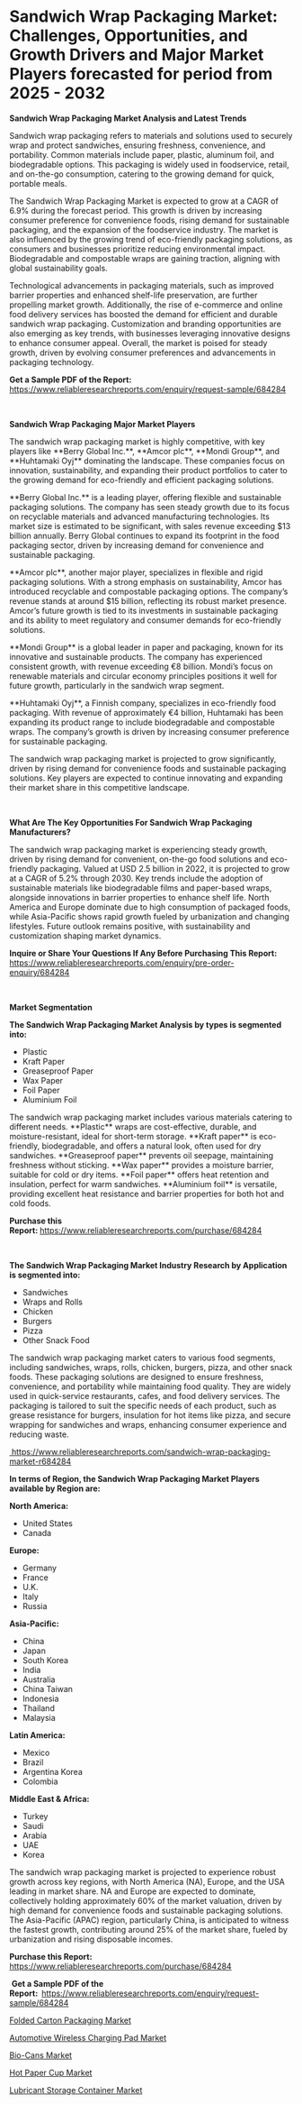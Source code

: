 <p><h1>Sandwich Wrap Packaging Market: Challenges, Opportunities, and Growth Drivers and Major Market Players forecasted for period from 2025 - 2032</h1></p><p><strong>Sandwich Wrap Packaging Market Analysis and Latest Trends</strong></p>
<p><p>Sandwich wrap packaging refers to materials and solutions used to securely wrap and protect sandwiches, ensuring freshness, convenience, and portability. Common materials include paper, plastic, aluminum foil, and biodegradable options. This packaging is widely used in foodservice, retail, and on-the-go consumption, catering to the growing demand for quick, portable meals.</p><p>The Sandwich Wrap Packaging Market is expected to grow at a CAGR of 6.9% during the forecast period. This growth is driven by increasing consumer preference for convenience foods, rising demand for sustainable packaging, and the expansion of the foodservice industry. The market is also influenced by the growing trend of eco-friendly packaging solutions, as consumers and businesses prioritize reducing environmental impact. Biodegradable and compostable wraps are gaining traction, aligning with global sustainability goals.</p><p>Technological advancements in packaging materials, such as improved barrier properties and enhanced shelf-life preservation, are further propelling market growth. Additionally, the rise of e-commerce and online food delivery services has boosted the demand for efficient and durable sandwich wrap packaging. Customization and branding opportunities are also emerging as key trends, with businesses leveraging innovative designs to enhance consumer appeal. Overall, the market is poised for steady growth, driven by evolving consumer preferences and advancements in packaging technology.</p></p>
<p><strong>Get a Sample PDF of the Report:&nbsp;</strong> <a href="https://www.reliableresearchreports.com/enquiry/request-sample/684284?utm_campaign=113&utm_medium=2&utm_source=Github&utm_content=ia&utm_term=20012025&utm_id=sandwich-wrap-packaging">https://www.reliableresearchreports.com/enquiry/request-sample/684284</a></p>
<p>&nbsp;</p>
<p><strong>Sandwich Wrap Packaging Major Market Players</strong></p>
<p><p>The sandwich wrap packaging market is highly competitive, with key players like **Berry Global Inc.**, **Amcor plc**, **Mondi Group**, and **Huhtamaki Oyj** dominating the landscape. These companies focus on innovation, sustainability, and expanding their product portfolios to cater to the growing demand for eco-friendly and efficient packaging solutions.</p><p>**Berry Global Inc.** is a leading player, offering flexible and sustainable packaging solutions. The company has seen steady growth due to its focus on recyclable materials and advanced manufacturing technologies. Its market size is estimated to be significant, with sales revenue exceeding $13 billion annually. Berry Global continues to expand its footprint in the food packaging sector, driven by increasing demand for convenience and sustainable packaging.</p><p>**Amcor plc**, another major player, specializes in flexible and rigid packaging solutions. With a strong emphasis on sustainability, Amcor has introduced recyclable and compostable packaging options. The company’s revenue stands at around $15 billion, reflecting its robust market presence. Amcor’s future growth is tied to its investments in sustainable packaging and its ability to meet regulatory and consumer demands for eco-friendly solutions.</p><p>**Mondi Group** is a global leader in paper and packaging, known for its innovative and sustainable products. The company has experienced consistent growth, with revenue exceeding €8 billion. Mondi’s focus on renewable materials and circular economy principles positions it well for future growth, particularly in the sandwich wrap segment.</p><p>**Huhtamaki Oyj**, a Finnish company, specializes in eco-friendly food packaging. With revenue of approximately €4 billion, Huhtamaki has been expanding its product range to include biodegradable and compostable wraps. The company’s growth is driven by increasing consumer preference for sustainable packaging.</p><p>The sandwich wrap packaging market is projected to grow significantly, driven by rising demand for convenience foods and sustainable packaging solutions. Key players are expected to continue innovating and expanding their market share in this competitive landscape.</p></p>
<p>&nbsp;</p>
<p><strong>What Are The Key Opportunities For Sandwich Wrap Packaging Manufacturers?</strong></p>
<p><p>The sandwich wrap packaging market is experiencing steady growth, driven by rising demand for convenient, on-the-go food solutions and eco-friendly packaging. Valued at USD 2.5 billion in 2022, it is projected to grow at a CAGR of 5.2% through 2030. Key trends include the adoption of sustainable materials like biodegradable films and paper-based wraps, alongside innovations in barrier properties to enhance shelf life. North America and Europe dominate due to high consumption of packaged foods, while Asia-Pacific shows rapid growth fueled by urbanization and changing lifestyles. Future outlook remains positive, with sustainability and customization shaping market dynamics.</p></p>
<p><strong>Inquire or Share Your Questions If Any Before Purchasing This Report:</strong> <a href="https://www.reliableresearchreports.com/enquiry/pre-order-enquiry/684284?utm_campaign=113&utm_medium=2&utm_source=Github&utm_content=ia&utm_term=20012025&utm_id=sandwich-wrap-packaging">https://www.reliableresearchreports.com/enquiry/pre-order-enquiry/684284</a></p>
<p>&nbsp;</p>
<p><strong>Market Segmentation</strong></p>
<p><strong>The Sandwich Wrap Packaging Market Analysis by types is segmented into:</strong></p>
<p><ul><li>Plastic</li><li>Kraft Paper</li><li>Greaseproof Paper</li><li>Wax Paper</li><li>Foil Paper</li><li>Aluminium Foil</li></ul></p>
<p><p>The sandwich wrap packaging market includes various materials catering to different needs. **Plastic** wraps are cost-effective, durable, and moisture-resistant, ideal for short-term storage. **Kraft paper** is eco-friendly, biodegradable, and offers a natural look, often used for dry sandwiches. **Greaseproof paper** prevents oil seepage, maintaining freshness without sticking. **Wax paper** provides a moisture barrier, suitable for cold or dry items. **Foil paper** offers heat retention and insulation, perfect for warm sandwiches. **Aluminium foil** is versatile, providing excellent heat resistance and barrier properties for both hot and cold foods.</p></p>
<p><strong>Purchase this Report:&nbsp;</strong><a href="https://www.reliableresearchreports.com/purchase/684284?utm_campaign=113&utm_medium=2&utm_source=Github&utm_content=ia&utm_term=20012025&utm_id=sandwich-wrap-packaging">https://www.reliableresearchreports.com/purchase/684284</a></p>
<p>&nbsp;</p>
<p><strong>The Sandwich Wrap Packaging Market Industry Research by Application is segmented into:</strong></p>
<p><ul><li>Sandwiches</li><li>Wraps and Rolls</li><li>Chicken</li><li>Burgers</li><li>Pizza</li><li>Other Snack Food</li></ul></p>
<p><p>The sandwich wrap packaging market caters to various food segments, including sandwiches, wraps, rolls, chicken, burgers, pizza, and other snack foods. These packaging solutions are designed to ensure freshness, convenience, and portability while maintaining food quality. They are widely used in quick-service restaurants, cafes, and food delivery services. The packaging is tailored to suit the specific needs of each product, such as grease resistance for burgers, insulation for hot items like pizza, and secure wrapping for sandwiches and wraps, enhancing consumer experience and reducing waste.</p></p>
<p><a href="https://www.reliableresearchreports.com/sandwich-wrap-packaging-market-r684284?utm_campaign=113&utm_medium=2&utm_source=Github&utm_content=ia&utm_term=20012025&utm_id=sandwich-wrap-packaging">&nbsp;https://www.reliableresearchreports.com/sandwich-wrap-packaging-market-r684284</a></p>
<p><strong>In terms of Region, the Sandwich Wrap Packaging Market Players available by Region are:</strong></p>
<p>
    <p> <strong> North America: </strong>
        <ul>
            <li>United States</li>
            <li>Canada</li>
        </ul>
        </p> 
    <p> <strong> Europe: </strong>
        <ul>
            <li>Germany</li>
            <li>France</li>
            <li>U.K.</li>
            <li>Italy</li>
            <li>Russia</li>
        </ul>
        </p> 
    <p> <strong> Asia-Pacific: </strong>
        <ul>
            <li>China</li>
            <li>Japan</li>
            <li>South Korea</li>
            <li>India</li>
            <li>Australia</li>
            <li>China Taiwan</li>
            <li>Indonesia</li>
            <li>Thailand</li>
            <li>Malaysia</li>
        </ul>
        </p> 
    <p> <strong> Latin America: </strong>
        <ul>
            <li>Mexico</li>
            <li>Brazil</li>
            <li>Argentina Korea</li>
            <li>Colombia</li>
        </ul>
        </p> 
    <p> <strong> Middle East & Africa: </strong>
        <ul>
            <li>Turkey</li>
            <li>Saudi</li>
            <li>Arabia</li>
            <li>UAE</li>
            <li>Korea</li>
        </ul>
    </p>
    </p>
<p><p>The sandwich wrap packaging market is projected to experience robust growth across key regions, with North America (NA), Europe, and the USA leading in market share. NA and Europe are expected to dominate, collectively holding approximately 60% of the market valuation, driven by high demand for convenience foods and sustainable packaging solutions. The Asia-Pacific (APAC) region, particularly China, is anticipated to witness the fastest growth, contributing around 25% of the market share, fueled by urbanization and rising disposable incomes.</p></p>
<p><strong>Purchase this Report: </strong><a href="https://www.reliableresearchreports.com/purchase/684284?utm_campaign=113&utm_medium=2&utm_source=Github&utm_content=ia&utm_term=20012025&utm_id=sandwich-wrap-packaging">https://www.reliableresearchreports.com/purchase/684284</a></p>
<p>&nbsp;<strong>Get a Sample PDF of the Report:&nbsp;&nbsp;</strong><a href="https://www.reliableresearchreports.com/enquiry/request-sample/684284?utm_campaign=113&utm_medium=2&utm_source=Github&utm_content=ia&utm_term=20012025&utm_id=sandwich-wrap-packaging">https://www.reliableresearchreports.com/enquiry/request-sample/684284</a></p>
<p><strong></strong></p>
<p><p><a href="https://github.com/lehumiston1971679/Market-Research-Report-List-1/blob/main/folded-carton-packaging-market.md?utm_campaign=113&utm_medium=2&utm_source=Github&utm_content=ia&utm_term=20012025&utm_id=sandwich-wrap-packaging">Folded Carton Packaging Market</a></p><p><a href="https://github.com/SamiaChowdhury801/Market-Research-Report-List-1/blob/main/automotive-wireless-charging-pad-market.md?utm_campaign=113&utm_medium=2&utm_source=Github&utm_content=ia&utm_term=20012025&utm_id=sandwich-wrap-packaging">Automotive Wireless Charging Pad Market</a></p><p><a href="https://github.com/LilianFaulkner65/Market-Research-Report-List-1/blob/main/bio-cans-market.md?utm_campaign=113&utm_medium=2&utm_source=Github&utm_content=ia&utm_term=20012025&utm_id=sandwich-wrap-packaging">Bio-Cans Market</a></p><p><a href="https://github.com/locarol73/Market-Research-Report-List-1/blob/main/hot-paper-cup-market.md?utm_campaign=113&utm_medium=2&utm_source=Github&utm_content=ia&utm_term=20012025&utm_id=sandwich-wrap-packaging">Hot Paper Cup Market</a></p><p><a href="https://github.com/rileymgdorcas/Market-Research-Report-List-1/blob/main/lubricant-storage-container-market.md?utm_campaign=113&utm_medium=2&utm_source=Github&utm_content=ia&utm_term=20012025&utm_id=sandwich-wrap-packaging">Lubricant Storage Container Market</a></p></p>